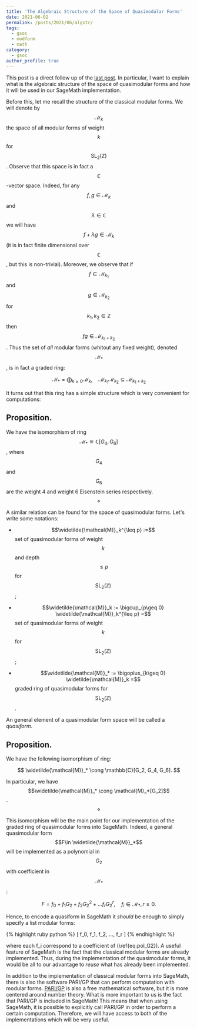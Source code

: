 ```yaml
---
title: 'The Algebraic Structure of the Space of Quasimodular Forms'
date: 2021-06-02
permalink: /posts/2021/06/algstr/
tags:
  - gsoc
  - modform
  - math
category:
  - gsoc
author_profile: true
---
```


This post is a direct follow up of the [last post](/posts/2021/05/quasimodform/). In particular, I want to explain what is the algebraic structure of the space of quasimodular forms and how it will be used in our SageMath implementation.

Before this, let me recall the structure of the classical modular forms. We will denote by $$\mathcal{M}_k$$ the space of all modular forms of weight $$k$$ for $$\mathrm{SL}_2(\mathbb{Z})$$. Observe that this space is in fact a $$\mathbb{C}$$-vector space. Indeed, for any $$f,g\in \mathcal{M}_k$$ and $$\lambda\in\mathbb{C}$$ we will have $$f + \lambda g \in \mathcal{M}_k$$ (it is in fact finite dimensional over $$\mathbb{C}$$, but this is non-trivial). Moreover, we observe that if $$f\in \mathcal{M}_{k_1}$$ and $$g\in \mathcal{M}_{k_2}$$ for $$k_1, k_2 \in \mathbb{Z}$$ then $$fg\in \mathcal{M}_{k_1 + k_2}$$. Thus the set of *all* modular forms (whitout any fixed weight), denoted $$\mathcal{M}_*$$, is in fact a graded ring:

$$
\mathcal{M}_* = \bigoplus_{k\geq 0} \mathcal{M}_k,\quad \mathcal{M}_{k_1}\mathcal{M}_{k_2} \subseteq \mathcal{M}_{k_1 + k_2}
$$

It turns out that this ring has a simple structure which is very convenient for computations:

## Proposition.

We have the isomorphism of ring $$\mathcal{M}_* \cong \mathbb{C}[G_4, G_6]$$, where $$G_4$$ and $$G_6$$ are the weight 4 and weight 6 Eisenstein series respectively. $$\diamond$$

A similar relation can be found for the space of quasimodular forms. Let's write some notations:

* $$\widetilde{\mathcal{M}}_k^{\leq p} :=$$ set of quasimodular forms of weight $$k$$ and depth $$\leq p$$ for $$\mathrm{SL}_2(\mathbb{Z})$$;

* $$\widetilde{\mathcal{M}}_k := \bigcup_{p\geq 0} \widetilde{\mathcal{M}}_k^{\leq p} =$$ set of quasimodular forms of weight $$k$$ for $$\mathrm{SL}_2(\mathbb{Z})$$;

* $$\widetilde{\mathcal{M}}_* := \bigoplus_{k\geq 0} \widetilde{\mathcal{M}}_k =$$ graded ring of quasimodular forms for $$\mathrm{SL}_2(\mathbb{Z})$$.

An general element of a quasimodular form space will be called a *quasiform*.

## Proposition.

We have the following isomorphism of ring:

$$
\widetilde{\mathcal{M}}_* \cong \mathbb{C}[G_2, G_4, G_6].
$$

In particular, we have $$\widetilde{\mathcal{M}}_* \cong \mathcal{M}_*[G_2]$$. $$\diamond$$

This isomorphism will be the main point for our implementation of the graded ring of quasimodular forms into SageMath. Indeed, a general quasimodular form $$F\in \widetilde{\mathcal{M}}_*$$ will be implemented as a polynomial in $$G_2$$ with coefficient in $$\mathcal{M}_*$$:

$$
\label{eq:pol_G2}
F = f_0 + f_1 G_2 + f_2 G_2^2 + \ldots f_r G_2^r,\quad f_i \in \mathcal{M}_*, r\geq 0.
$$

Hence, to encode a quasiform in SageMath it *should* be enough to simply specify a list modular forms:

{% highlight ruby python %}
[ f_0, f_1, f_2, ..., f_r ]
{% endhighlight %}

where each f_i correspond to a coefficient of (\ref{eq:pol_G2}). A useful feature of SageMath is the fact that the classical modular forms are already implemented. Thus, during the implementation of the quasimodular forms, it would be all to our advantage to *reuse* what has already been implemented.

In addition to the implementation of classical modular forms into SageMath, there is also the software PARI/GP that can perform computation with modular forms. [PARI/GP](https://pari.math.u-bordeaux.fr/) is also a free mathematical software, but it is more centered around number theory. What is more important to us is the fact that PARI/GP is included in SageMath! This means that when using SageMath, it is possible to explicitly call PARI/GP in order to perform a certain computation. Therefore, we will have access to both of the implementations which will be very useful.
